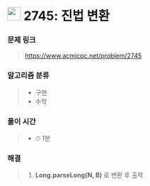 # <img src="https://static.solved.ac/tier_small/4.svg" width=30> 2745: 진법 변환 

### 문제 링크
> https://www.acmicpc.net/problem/2745

### 알고리즘 분류
>- 구현
>- 수학

### 풀이 시간
>- ⏱ 1분

### 해결
> 1. **Long.parseLong(N, B)** 로 변환 후 출력